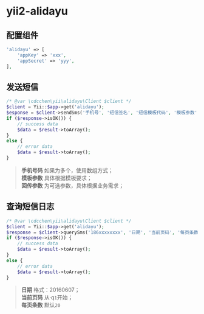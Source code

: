 # yii2-alidayu

## 配置组件

```php
'alidayu' => [
    'appKey' => 'xxx',
    'appSecret' => 'yyy',
],
```


## 发送短信

```php
/* @var \cdcchen\yii\alidayu\Client $client */
$client = Yii::$app->get('alidayu');
$esponse = $client->sendSms('手机号', '短信签名', '短信模板代码', '模板参数', '回传参数');
if ($response->isOK()) {
    // success data
    $data = $result->toArray();
}
else {
    // error data
    $data = $result->toArray();
}
```

> **手机号码** 如果为多个，使用数组方式；  
> **模板参数** 具体根据模板要求；  
> **回传参数** 为可选参数，具体根据业务需求；

## 查询短信日志

```php
/* @var \cdcchen\yii\alidayu\Client $client */
$client = Yii::$app->get('alidayu');
$response = $client->querySms('186xxxxxxxx', '日期', '当前页码', '每页条数', '流水号');
if ($response->isOK()) {
    // success data
    $data = $result->toArray();
}
else {
    // error data
    $data = $result->toArray();
}
```

> **日期** 格式：20160607；  
> **当前页码** 从·q`1`开始；  
> **每页条数** 默认`20`